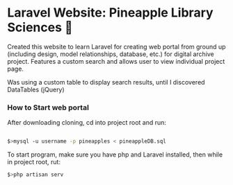 # Laravel Website: Pineapple Library Sciences :pineapple:

Created this website to learn Laravel for creating web portal from ground up (including design, model relationships, database, etc.) for digital archive project. Features a custom search and allows user to view individual project page.

Was using a custom table to display search results, until I discovered DataTables (jQuery) 


### How to Start web portal

After downloading cloning, cd into project root and run:

```bash

$>mysql -u username -p pineapples < pineappleDB.sql

```

To start program, make sure you have php and Laravel installed, then while in project root, rut:
```bash
$>php artisan serv
```
